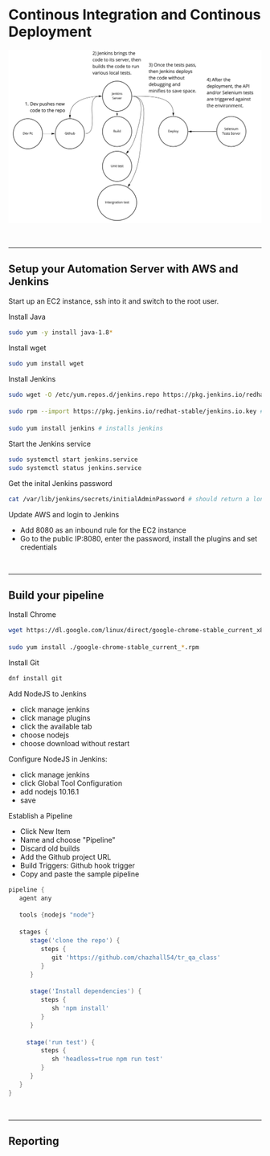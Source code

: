 # Continous Integration and Continous Deployment

![alt text](../imgs/Jenkins.jpg "dev team")

<br>

---

## Setup your Automation Server with AWS and Jenkins

Start up an EC2 instance, ssh into it and switch to the root user.

Install Java

``` bash
sudo yum -y install java-1.8*
```

Install wget
``` bash
sudo yum install wget
```

Install Jenkins
``` bash
sudo wget -O /etc/yum.repos.d/jenkins.repo https://pkg.jenkins.io/redhat-stable/jenkins.repo # downloads the repo

sudo rpm --import https://pkg.jenkins.io/redhat-stable/jenkins.io.key # imports the repo's public key

sudo yum install jenkins # installs jenkins
```

Start the Jenkins service
``` bash
sudo systemctl start jenkins.service
sudo systemctl status jenkins.service
```

Get the inital Jenkins password
``` bash
cat /var/lib/jenkins/secrets/initialAdminPassword # should return a long string
```

Update AWS and login to Jenkins
- Add 8080 as an inbound rule for the EC2 instance
- Go to the public IP:8080, enter the password, install the plugins and set credentials

<br>

---
## Build your pipeline

Install Chrome 
``` bash
wget https://dl.google.com/linux/direct/google-chrome-stable_current_x86_64.rpm

sudo yum install ./google-chrome-stable_current_*.rpm
```

Install Git
``` bash
dnf install git
```

Add NodeJS to Jenkins
- click manage jenkins 
- click manage plugins
- click the available tab
- choose nodejs
- choose download without restart

Configure NodeJS in Jenkins: 
- click manage jenkins 
- click Global Tool Configuration 
- add nodejs 10.16.1
- save

Establish a Pipeline
- Click New Item
- Name and choose "Pipeline"
- Discard old builds
- Add the Github project URL
- Build Triggers: Github hook trigger
- Copy and paste the sample pipeline

``` groovy
pipeline {
   agent any
   
   tools {nodejs "node"}

   stages {
      stage('clone the repo') {
         steps {
            git 'https://github.com/chazhall54/tr_qa_class'
         }
      }
      
      stage('Install dependencies') {
         steps {
            sh 'npm install'
         }
      }
      
     stage('run test') {
         steps {
            sh 'headless=true npm run test'
         }
      }
   }
}


```

<br>

---

## Reporting